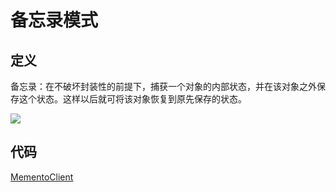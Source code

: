 # 备忘录模式

## 定义

备忘录：在不破坏封装性的前提下，捕获一个对象的内部状态，并在该对象之外保存这个状态。这样以后就可将该对象恢复到原先保存的状态。

![](https://technotes.oss-cn-shenzhen.aliyuncs.com/2023/202305102303176.png)

## 代码

[MementoClient](MementoClient.java)